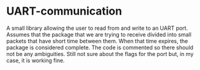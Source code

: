 # UART-communication
A small library allowing the user to read from and write to an UART port.
Assumes that the package that we are trying to receive divided into small packets that have short time between them.
When that time expires, the package is considered complete.
The code is commented so there should not be any ambiguities.
Still not sure about the flags for the port but, in my case, it is working fine.
